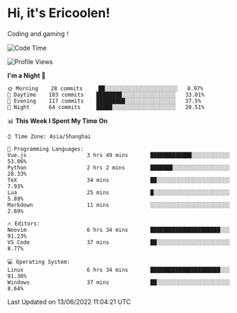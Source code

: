 # Hi, it's Ericoolen!
Coding and gaming！

<!--START_SECTION:waka-->
![Code Time](http://img.shields.io/badge/Code%20Time-316%20hrs%2036%20mins-blue)

![Profile Views](http://img.shields.io/badge/Profile%20Views-11-blue)

**I'm a Night 🦉** 

```text
🌞 Morning    28 commits     ██░░░░░░░░░░░░░░░░░░░░░░░   8.97% 
🌆 Daytime    103 commits    ████████░░░░░░░░░░░░░░░░░   33.01% 
🌃 Evening    117 commits    █████████░░░░░░░░░░░░░░░░   37.5% 
🌙 Night      64 commits     █████░░░░░░░░░░░░░░░░░░░░   20.51%

```


📊 **This Week I Spent My Time On** 

```text
⌚︎ Time Zone: Asia/Shanghai

💬 Programming Languages: 
Vue.js                   3 hrs 49 mins       █████████████░░░░░░░░░░░░   53.06% 
Python                   2 hrs 2 mins        ███████░░░░░░░░░░░░░░░░░░   28.33% 
TeX                      34 mins             ██░░░░░░░░░░░░░░░░░░░░░░░   7.93% 
Lua                      25 mins             █░░░░░░░░░░░░░░░░░░░░░░░░   5.89% 
Markdown                 11 mins             ░░░░░░░░░░░░░░░░░░░░░░░░░   2.69%

🔥 Editors: 
Neovim                   6 hrs 34 mins       ██████████████████████░░░   91.23% 
VS Code                  37 mins             ██░░░░░░░░░░░░░░░░░░░░░░░   8.77%

💻 Operating System: 
Linux                    6 hrs 34 mins       ██████████████████████░░░   91.36% 
Windows                  37 mins             ██░░░░░░░░░░░░░░░░░░░░░░░   8.64%

```


 Last Updated on 13/06/2022 11:04:21 UTC
<!--END_SECTION:waka-->

